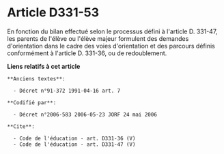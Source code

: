 # Article D331-53

En fonction du bilan effectué selon le processus défini à l'article D. 331-47, les parents de l'élève ou l'élève majeur
formulent des demandes d'orientation dans le cadre des voies d'orientation et des parcours définis conformément à l'article
D. 331-36, ou de redoublement.

**Liens relatifs à cet article**

	**Anciens textes**:

	  - Décret n°91-372 1991-04-16 art. 7

	**Codifié par**:

	  - Décret n°2006-583 2006-05-23 JORF 24 mai 2006

	**Cite**:

	  - Code de l'éducation - art. D331-36 (V)
	  - Code de l'éducation - art. D331-47 (V)
